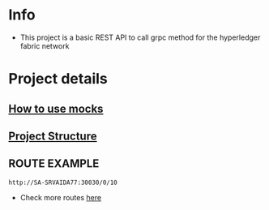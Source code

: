 # Info
- This project is a basic REST API to call grpc method for the 
hyperledger fabric network

# Project details

## [How to use mocks](./docs/mocks.md)

## [Project Structure](./docs/structure.md)

## ROUTE EXAMPLE
```
http://SA-SRVAIDA77:30030/0/10
```
- Check more routes [here](./routes/chaincode.go)
